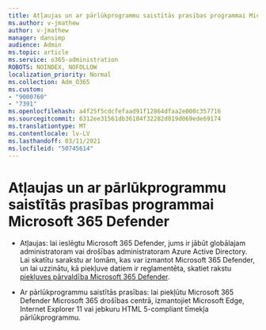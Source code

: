```yaml
---
title: Atļaujas un ar pārlūkprogrammu saistītās prasības programmai Microsoft 365 Defender
ms.author: v-jmathew
author: v-jmathew
manager: dansimp
audience: Admin
ms.topic: article
ms.service: o365-administration
ROBOTS: NOINDEX, NOFOLLOW
localization_priority: Normal
ms.collection: Adm_O365
ms.custom:
- "9000760"
- "7391"
ms.openlocfilehash: a4f25f5cdcfefaad91f12864dfaa2e000c357716
ms.sourcegitcommit: 6312ee31561db36104f32282d019d069ede69174
ms.translationtype: MT
ms.contentlocale: lv-LV
ms.lasthandoff: 03/11/2021
ms.locfileid: "50745614"
---
```

# <a name="permissions-and-browser-related-requirements-for-microsoft-365-defender"></a>Atļaujas un ar pārlūkprogrammu saistītās prasības programmai Microsoft 365 Defender

- Atļaujas: lai ieslēgtu Microsoft 365 Defender, jums ir jābūt globālajam administratoram vai drošības administratoram Azure Active Directory. Lai skatītu sarakstu ar lomām, kas var izmantot Microsoft 365 Defender, un lai uzzinātu, kā piekļuve datiem ir reglamentēta, skatiet rakstu [piekļuves pārvaldība Microsoft 365 Defender](https://go.microsoft.com/fwlink/?linkid=2143626).

- Ar pārlūkprogrammu saistītās prasības: lai piekļūtu Microsoft 365 Defender Microsoft 365 drošības centrā, izmantojiet Microsoft Edge, Internet Explorer 11 vai jebkuru HTML 5-compliant tīmekļa pārlūkprogrammu.
